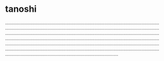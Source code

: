 # tanoshi
...................................................................................................................................................................................................................................................................................................................................................................................................................................................................................................................................................................................................................................................................................................................................................................................................................................................................